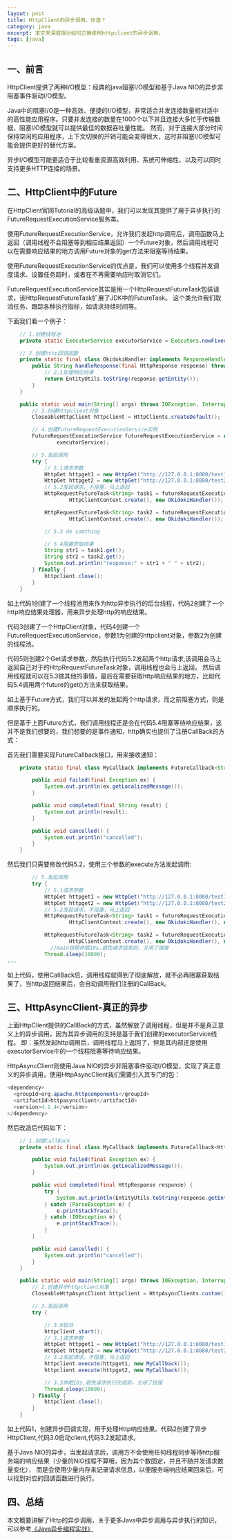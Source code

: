 ```yaml
---
layout: post
title: HttpClient的异步调用，你造？
category: java
excerpt: 本文来深度探讨如何正确使用httpclient的异步调用。
tags: [java]
---
```


## 一、前言
HttpClient提供了两种I/O模型：经典的java阻塞I/O模型和基于Java NIO的异步非阻塞事件驱动I/O模型。

Java中的阻塞I/O是一种高效、便捷的I/O模型，非常适合并发连接数量相对适中的高性能应用程序。只要并发连接的数量在1000个以下并且连接大多忙于传输数据，阻塞I/O模型就可以提供最佳的数据吞吐量性能。
然而，对于连接大部分时间保持空闲的应用程序，上下文切换的开销可能会变得很大，这时非阻塞I/O模型可能会提供更好的替代方案。

异步I/O模型可能更适合于比较看重资源高效利用、系统可伸缩性、以及可以同时支持更多HTTP连接的场景。

<!--more-->

## 二、HttpClient中的Future
在HttpClient官网Tutorial的高级话题中，我们可以发现其提供了用于异步执行的FutureRequestExecutionService服务类。

使用FutureRequestExecutionService，允许我们发起http调用后，调用函数马上返回（调用线程不会阻塞等到相应结果返回）一个Future对象，然后调用线程可以在需要响应结果的地方调用Future对象的get方法来阻塞等待结果。

使用FutureRequestExecutionService的优点是，我们可以使用多个线程并发调度请求、设置任务超时，或者在不再需要响应时取消它们。

FutureRequestExecutionService其实是用一个HttpRequestFutureTask包装请求，该HttpRequestFutureTask扩展了JDK中的FutureTask。
这个类允许我们取消任务、跟踪各种执行指标，如请求持续时间等。

下面我们看一个例子：
```Java
	// 1.创建线程池
	private static ExecutorService executorService = Executors.newFixedThreadPool(5);

	// 2.创建http回调函数
	private static final class OkidokiHandler implements ResponseHandler<String> {
		public String handleResponse(final HttpResponse response) throws ClientProtocolException, IOException {
			// 2.1处理响应结果
			return EntityUtils.toString(response.getEntity());
		}
	}

	public static void main(String[] args) throws IOException, InterruptedException, ExecutionException {
		// 3.创建httpclient对象
		CloseableHttpClient httpclient = HttpClients.createDefault();

		// 4.创建FutureRequestExecutionService实例
		FutureRequestExecutionService futureRequestExecutionService = new FutureRequestExecutionService(httpclient,
				executorService);

		// 5.发起调用
		try {
			// 5.1请求参数
			HttpGet httpget1 = new HttpGet("http://127.0.0.1:8080/test1");
			HttpGet httpget2 = new HttpGet("http://127.0.0.1:8080/test2");
			// 5.2发起请求，不阻塞，马上返回
			HttpRequestFutureTask<String> task1 = futureRequestExecutionService.execute(httpget1,
					HttpClientContext.create(), new OkidokiHandler());

			HttpRequestFutureTask<String> task2 = futureRequestExecutionService.execute(httpget2,
					HttpClientContext.create(), new OkidokiHandler());

			// 5.3 do somthing

			// 5.4阻塞获取结果
			String str1 = task1.get();
			String str2 = task2.get();
			System.out.println("response:" + str1 + " " + str2);
		} finally {
			httpclient.close();
		}
	}
```

如上代码1创建了一个线程池用来作为http异步执行的后台线程，代码2创建了一个http响应结果处理器，用来异步处理http的响应结果。

代码3创建了一个HttpClient对象，代码4创建一个FutureRequestExecutionService，参数1为创建的httpclient对象，参数2为创建的线程池。

代码5则创建2个Get请求参数，然后执行代码5.2发起两个http请求,该调用会马上返回自己对于的HttpRequestFutureTask对象，调用线程也会马上返回，
然后调用线程就可以在5.3做其他的事情，最后在需要获取http响应结果的地方，比如代码5.4调用两个future的get()方法来获取结果。

如上基于Future方式，我们可以并发的发起两个http请求，而之前阻塞方式，则是顺序执行的。

但是基于上面Future方式，我们调用线程还是会在代码5.4阻塞等待响应结果，这并不是我们想要的，我们想要的是事件通知，http确实也提供了注册CallBack的方式：

首先我们需要实现FutureCallback接口，用来接收通知：
```Java
	private static final class MyCallback implements FutureCallback<String> {

		public void failed(final Exception ex) {
			System.out.println(ex.getLocalizedMessage());
		}

		public void completed(final String result) {
			System.out.println(result);
		}

		public void cancelled() {
			System.out.println("cancelled");
		}
	}
```

然后我们只需要修改代码5.2，使用三个参数的execute方法发起调用:
```java
		// 5.发起调用
		try {
			// 5.1请求参数
			HttpGet httpget1 = new HttpGet("http://127.0.0.1:8080/test1");
			HttpGet httpget2 = new HttpGet("http://127.0.0.1:8080/test2");
			// 5.2发起请求，不阻塞，马上返回
			HttpRequestFutureTask<String> task1 = futureRequestExecutionService.execute(httpget1,
					HttpClientContext.create(), new OkidokiHandler(), new MyCallback());

			HttpRequestFutureTask<String> task2 = futureRequestExecutionService.execute(httpget2,
					HttpClientContext.create(), new OkidokiHandler(), new MyCallback());
              //main线程休眠10s,避免请求结束前，关闭了链接
			Thread.sleep(10000);
...
```

如上代码，使用CallBack后，调用线程就得到了彻底解放，就不必再阻塞获取结果了，当http返回结果后，会自动调用我们注册的CallBack。

## 三、HttpAsyncClient-真正的异步
上面HttpClient提供的CallBack的方式，虽然解放了调用线程，但是并不是真正意义上的异步调用，因为其异步调用的支持是基于我们创建的executorService线程。
即：虽然发起http调用后，调用线程马上返回了，但是其内部还是使用executorService中的一个线程阻塞等待响应结果。

HttpAsyncClient则使用Java NIO的异步非阻塞事件驱动I/O模型，实现了真正意义的异步调用，使用HttpAsyncClient我们需要引入其专门的包：
```Java
<dependency>
  <groupId>org.apache.httpcomponents</groupId>
  <artifactId>httpasyncclient</artifactId>
  <version>4.1.4</version>
</dependency>
```

然后改造后代码如下：
```Java
	// 1.创建CallBack
	private static final class MyCallback implements FutureCallback<HttpResponse> {

		public void failed(final Exception ex) {
			System.out.println(ex.getLocalizedMessage());
		}

		public void completed(final HttpResponse response) {
			try {
				System.out.println(EntityUtils.toString(response.getEntity()));
			} catch (ParseException e) {
				e.printStackTrace();
			} catch (IOException e) {
				e.printStackTrace();
			}
		}

		public void cancelled() {
			System.out.println("cancelled");
		}
	}

	public static void main(String[] args) throws IOException, InterruptedException, ExecutionException {
		// 2.创建异步httpclient对象
		CloseableHttpAsyncClient httpclient = HttpAsyncClients.custom().build();

		// 3.发起调用
		try {

			// 3.0启动
			httpclient.start();
			// 3.1请求参数
			HttpGet httpget1 = new HttpGet("http://127.0.0.1:8080/test1");
			HttpGet httpget2 = new HttpGet("http://127.0.0.1:8080/test2");
			// 3.2发起请求，不阻塞，马上返回
			httpclient.execute(httpget1, new MyCallback());
			httpclient.execute(httpget2, new MyCallback());

			// 3.3休眠10s,避免请求执行完成前，关闭了链接
			Thread.sleep(10000);
		} finally {
			httpclient.close();
		}
	}
```

如上代码1，创建异步回调实现，用于处理Http响应结果。代码2创建了异步HttpClient,代码3.0启动client,代码3.2发起请求。

基于Java NIO的异步，当发起请求后，调用方不会使用任何线程同步等待http服务端的响应结果（少量的NIO线程不算哦，因为其个数固定，并且不随并发请求数量变化），
而是会使用少量内存来记录请求信息，以便服务端响应结果回来后，可以找到对应的回调函数进行执行。




## 四、总结
本文概要讲解了Http的异步调用，关于更多Java中异步调用与异步执行的知识，可以参考[《Java异步编程实战》](https://mp.weixin.qq.com/s/yF9cX4t5lUUPNm2-vKzp2Q
)

